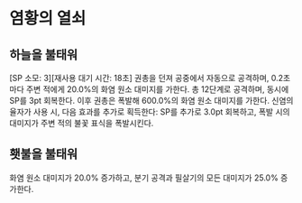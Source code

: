 # 염황의 열쇠

## 하늘을 불태워

[SP 소모: 3][재사용 대기 시간: 18초] 권총을 던져 공중에서 자동으로 공격하며, 0.2초마다 주변 적에게 20.0%의 화염 원소 대미지를 가한다. 총 12단계로 공격하며, 동시에 SP를 3pt 회복한다. 이후 권총은 폭발해 600.0%의 화염 원소 대미지를 가한다. 신염의 율자가 사용 시, 다음 효과를 추가로 획득한다: SP를 추가로 3.0pt 회복하고, 폭발 시의 대미지가 주변 적의 불꽃 표식을 폭발시킨다.

## 횃불을 불태워

화염 원소 대미지가 20.0% 증가하고, 분기 공격과 필살기의 모든 대미지가 25.0% 증가한다.
